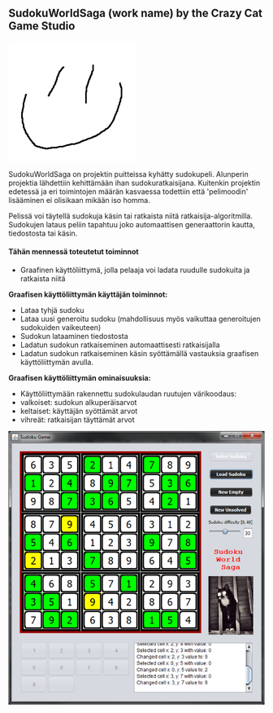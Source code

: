 ## SudokuWorldSaga (work name) by the Crazy Cat Game Studio

![logo](https://raw.githubusercontent.com/Pulperi/MLG-360-NOSCOPE-SUDOKU-SOLVER/master/dokumentointi/gfx/art.png)

SudokuWorldSaga on projektin puitteissa kyhätty sudokupeli. Alunperin projektia lähdettiin kehittämään ihan sudokuratkaisijana.
Kuitenkin projektin edetessä ja eri toimintojen määrän kasvaessa todettiin että 'pelimoodin' lisääminen ei olisikaan mikään iso homma.

Pelissä voi täytellä sudokuja käsin tai ratkaista niitä ratkaisija-algoritmilla.
Sudokujen lataus peliin tapahtuu joko automaattisen generaattorin kautta, tiedostosta tai käsin.

#### Tähän mennessä toteutetut toiminnot

* Graafinen käyttöliittymä, jolla pelaaja voi ladata ruudulle sudokuita ja ratkaista niitä

**Graafisen käyttöliittymän käyttäjän toiminnot:**
  * Lataa tyhjä sudoku
  * Lataa uusi generoitu sudoku (mahdollisuus myös vaikuttaa generoitujen sudokuiden vaikeuteen)
  * Sudokun lataaminen tiedostosta
  * Ladatun sudokun ratkaiseminen automaattisesti ratkaisijalla
  * Ladatun sudokun ratkaiseminen käsin syöttämällä vastauksia graafisen käyttöliittymän avulla.

**Graafisen käyttöliittymän ominaisuuksia:**
  * Käyttöliittymään rakennettu sudokulaudan ruutujen värikoodaus:
   * valkoiset: sudokun alkuperäisarvot
   * keltaiset: käyttäjän syöttämät arvot
   * vihreät: ratkaisijan täyttämät arvot

![GraphicalUserInterFace_release](https://raw.githubusercontent.com/Pulperi/MLG-360-NOSCOPE-SUDOKU-SOLVER/master/dokumentointi/gfx/GraphicalUserInterFace_release.png)
